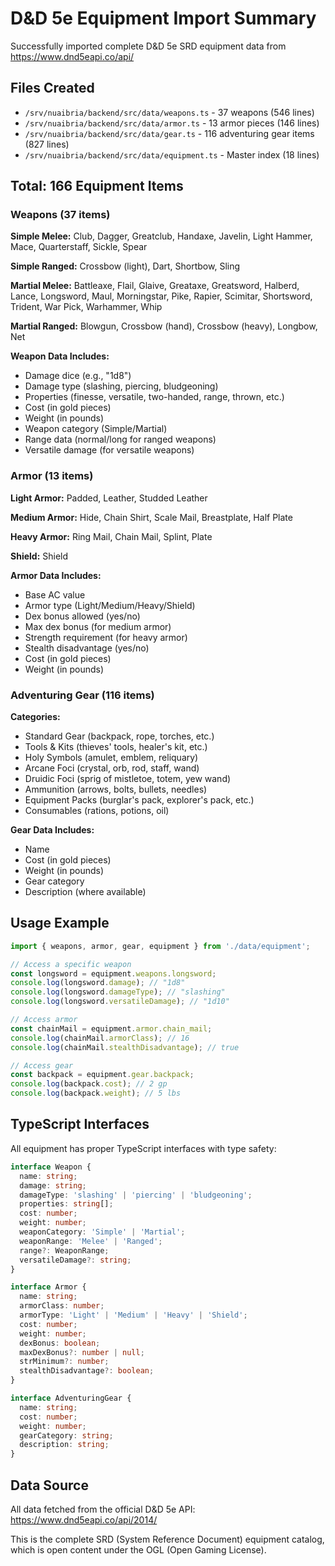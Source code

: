 # D&D 5e Equipment Import Summary

Successfully imported complete D&D 5e SRD equipment data from https://www.dnd5eapi.co/api/

## Files Created

- `/srv/nuaibria/backend/src/data/weapons.ts` - 37 weapons (546 lines)
- `/srv/nuaibria/backend/src/data/armor.ts` - 13 armor pieces (146 lines)
- `/srv/nuaibria/backend/src/data/gear.ts` - 116 adventuring gear items (827 lines)
- `/srv/nuaibria/backend/src/data/equipment.ts` - Master index (18 lines)

## Total: 166 Equipment Items

### Weapons (37 items)
**Simple Melee:** Club, Dagger, Greatclub, Handaxe, Javelin, Light Hammer, Mace, Quarterstaff, Sickle, Spear

**Simple Ranged:** Crossbow (light), Dart, Shortbow, Sling

**Martial Melee:** Battleaxe, Flail, Glaive, Greataxe, Greatsword, Halberd, Lance, Longsword, Maul, Morningstar, Pike, Rapier, Scimitar, Shortsword, Trident, War Pick, Warhammer, Whip

**Martial Ranged:** Blowgun, Crossbow (hand), Crossbow (heavy), Longbow, Net

**Weapon Data Includes:**
- Damage dice (e.g., "1d8")
- Damage type (slashing, piercing, bludgeoning)
- Properties (finesse, versatile, two-handed, range, thrown, etc.)
- Cost (in gold pieces)
- Weight (in pounds)
- Weapon category (Simple/Martial)
- Range data (normal/long for ranged weapons)
- Versatile damage (for versatile weapons)

### Armor (13 items)
**Light Armor:** Padded, Leather, Studded Leather

**Medium Armor:** Hide, Chain Shirt, Scale Mail, Breastplate, Half Plate

**Heavy Armor:** Ring Mail, Chain Mail, Splint, Plate

**Shield:** Shield

**Armor Data Includes:**
- Base AC value
- Armor type (Light/Medium/Heavy/Shield)
- Dex bonus allowed (yes/no)
- Max dex bonus (for medium armor)
- Strength requirement (for heavy armor)
- Stealth disadvantage (yes/no)
- Cost (in gold pieces)
- Weight (in pounds)

### Adventuring Gear (116 items)
**Categories:**
- Standard Gear (backpack, rope, torches, etc.)
- Tools & Kits (thieves' tools, healer's kit, etc.)
- Holy Symbols (amulet, emblem, reliquary)
- Arcane Foci (crystal, orb, rod, staff, wand)
- Druidic Foci (sprig of mistletoe, totem, yew wand)
- Ammunition (arrows, bolts, bullets, needles)
- Equipment Packs (burglar's pack, explorer's pack, etc.)
- Consumables (rations, potions, oil)

**Gear Data Includes:**
- Name
- Cost (in gold pieces)
- Weight (in pounds)
- Gear category
- Description (where available)

## Usage Example

```typescript
import { weapons, armor, gear, equipment } from './data/equipment';

// Access a specific weapon
const longsword = equipment.weapons.longsword;
console.log(longsword.damage); // "1d8"
console.log(longsword.damageType); // "slashing"
console.log(longsword.versatileDamage); // "1d10"

// Access armor
const chainMail = equipment.armor.chain_mail;
console.log(chainMail.armorClass); // 16
console.log(chainMail.stealthDisadvantage); // true

// Access gear
const backpack = equipment.gear.backpack;
console.log(backpack.cost); // 2 gp
console.log(backpack.weight); // 5 lbs
```

## TypeScript Interfaces

All equipment has proper TypeScript interfaces with type safety:

```typescript
interface Weapon {
  name: string;
  damage: string;
  damageType: 'slashing' | 'piercing' | 'bludgeoning';
  properties: string[];
  cost: number;
  weight: number;
  weaponCategory: 'Simple' | 'Martial';
  weaponRange: 'Melee' | 'Ranged';
  range?: WeaponRange;
  versatileDamage?: string;
}

interface Armor {
  name: string;
  armorClass: number;
  armorType: 'Light' | 'Medium' | 'Heavy' | 'Shield';
  cost: number;
  weight: number;
  dexBonus: boolean;
  maxDexBonus?: number | null;
  strMinimum?: number;
  stealthDisadvantage?: boolean;
}

interface AdventuringGear {
  name: string;
  cost: number;
  weight: number;
  gearCategory: string;
  description: string;
}
```

## Data Source
All data fetched from the official D&D 5e API: https://www.dnd5eapi.co/api/2014/

This is the complete SRD (System Reference Document) equipment catalog, which is open content under the OGL (Open Gaming License).
